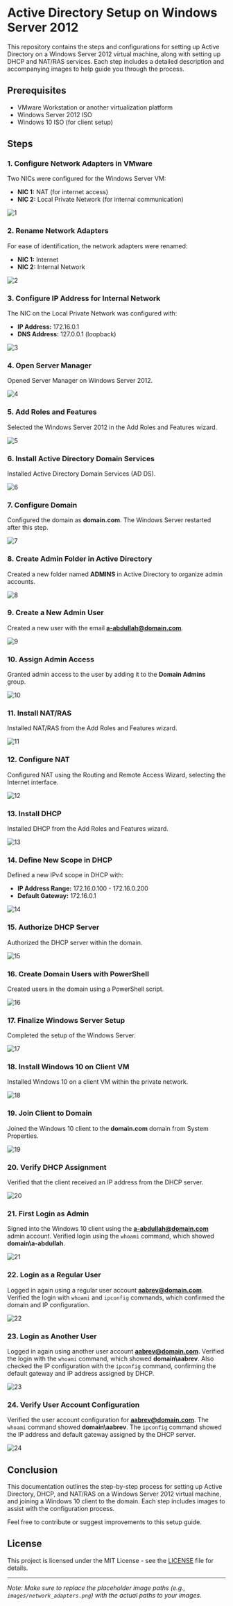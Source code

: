 # Active Directory Setup on Windows Server 2012

This repository contains the steps and configurations for setting up Active Directory on a Windows Server 2012 virtual machine, along with setting up DHCP and NAT/RAS services. Each step includes a detailed description and accompanying images to help guide you through the process.

## Prerequisites

- VMware Workstation or another virtualization platform
- Windows Server 2012 ISO
- Windows 10 ISO (for client setup)

## Steps

### 1. Configure Network Adapters in VMware

Two NICs were configured for the Windows Server VM:
- **NIC 1:** NAT (for internet access)
- **NIC 2:** Local Private Network (for internal communication)

![1](https://github.com/iamabdullahifti/active_directory/assets/129957445/e98f1542-7b9b-45ef-908d-966ac7e5f9fd)

### 2. Rename Network Adapters

For ease of identification, the network adapters were renamed:
- **NIC 1:** Internet
- **NIC 2:** Internal Network
  
![2](https://github.com/iamabdullahifti/active_directory/assets/129957445/2df8612a-ebb5-44f9-9c78-b9e4332bed69)

### 3. Configure IP Address for Internal Network

The NIC on the Local Private Network was configured with:
- **IP Address:** 172.16.0.1
- **DNS Address:** 127.0.0.1 (loopback)

![3](https://github.com/iamabdullahifti/active_directory/assets/129957445/fe091582-cf88-4e58-b52d-c3c7ffdba904)


### 4. Open Server Manager

Opened Server Manager on Windows Server 2012.

![4](https://github.com/iamabdullahifti/active_directory/assets/129957445/66948a0c-8878-41cf-b9e5-b93d4c936f5f)


### 5. Add Roles and Features

Selected the Windows Server 2012 in the Add Roles and Features wizard.

![5](https://github.com/iamabdullahifti/active_directory/assets/129957445/77edef2d-d694-48e2-9c17-c7050d4f9fa8)


### 6. Install Active Directory Domain Services

Installed Active Directory Domain Services (AD DS).

![6](https://github.com/iamabdullahifti/active_directory/assets/129957445/7151fc5e-32d4-4f0c-97b9-b30b61add08d)


### 7. Configure Domain

Configured the domain as **domain.com**. The Windows Server restarted after this step.

![7](https://github.com/iamabdullahifti/active_directory/assets/129957445/5b34d062-1f94-4117-a978-18c29b190fdb)


### 8. Create Admin Folder in Active Directory

Created a new folder named **ADMINS** in Active Directory to organize admin accounts.

![8](https://github.com/iamabdullahifti/active_directory/assets/129957445/8c628384-3c51-4415-b9e6-691339365da9)


### 9. Create a New Admin User

Created a new user with the email **a-abdullah@domain.com**.

![9](https://github.com/iamabdullahifti/active_directory/assets/129957445/1e7458f5-e8ba-42ac-b25c-2a0e9fafee5a)


### 10. Assign Admin Access

Granted admin access to the user by adding it to the **Domain Admins** group.

![10](https://github.com/iamabdullahifti/active_directory/assets/129957445/23ca1389-2705-4a8d-81d3-8f9dca0c6e1f)


### 11. Install NAT/RAS

Installed NAT/RAS from the Add Roles and Features wizard.

![11](https://github.com/iamabdullahifti/active_directory/assets/129957445/1362a992-2886-4bf4-9b30-0bfb954ba6a8)


### 12. Configure NAT

Configured NAT using the Routing and Remote Access Wizard, selecting the Internet interface.

![12](https://github.com/iamabdullahifti/active_directory/assets/129957445/9a5148d7-0a00-4bf0-8809-c2fad0dca7dd)


### 13. Install DHCP

Installed DHCP from the Add Roles and Features wizard.

![13](https://github.com/iamabdullahifti/active_directory/assets/129957445/c70ec050-78c8-4f91-bf5e-5142ec6a7599)


### 14. Define New Scope in DHCP

Defined a new IPv4 scope in DHCP with:
- **IP Address Range:** 172.16.0.100 - 172.16.0.200
- **Default Gateway:** 172.16.0.1

![14](https://github.com/iamabdullahifti/active_directory/assets/129957445/4c218907-5836-4e78-8097-ea666eb70cfa)


### 15. Authorize DHCP Server

Authorized the DHCP server within the domain.

![15](https://github.com/iamabdullahifti/active_directory/assets/129957445/13c70eba-8f96-4b2b-ba6c-a1c194a33cef)


### 16. Create Domain Users with PowerShell

Created users in the domain using a PowerShell script.

![16](https://github.com/iamabdullahifti/active_directory/assets/129957445/7a01ae4a-f546-4f7c-9c98-8ca5971c40f0)


### 17. Finalize Windows Server Setup

Completed the setup of the Windows Server.

![17](https://github.com/iamabdullahifti/active_directory/assets/129957445/bb80b3f2-d124-482a-9395-d51e8f29428f)


### 18. Install Windows 10 on Client VM

Installed Windows 10 on a client VM within the private network.

![18](https://github.com/iamabdullahifti/active_directory/assets/129957445/3f1aaa2f-6ac6-44b8-b168-d320e64eb748)


### 19. Join Client to Domain

Joined the Windows 10 client to the **domain.com** domain from System Properties.

![19](https://github.com/iamabdullahifti/active_directory/assets/129957445/af4fdce5-8ae3-4b38-bce9-ac5381406a56)


### 20. Verify DHCP Assignment

Verified that the client received an IP address from the DHCP server.

![20](https://github.com/iamabdullahifti/active_directory/assets/129957445/88278f11-acb4-43af-83dd-f7c76986531a)


### 21. First Login as Admin

Signed into the Windows 10 client using the **a-abdullah@domain.com** admin account. Verified login using the `whoami` command, which showed **domain\\a-abdullah**.

![21](https://github.com/iamabdullahifti/active_directory/assets/129957445/00d510e7-ed72-4529-9668-15d98c1c9705)


### 22. Login as a Regular User

Logged in again using a regular user account **aabrev@domain.com**. Verified the login with `whoami` and `ipconfig` commands, which confirmed the domain and IP configuration.

![22](https://github.com/iamabdullahifti/active_directory/assets/129957445/fcd01591-ce0b-42a9-9ea7-ed0f4db70ce1)

### 23. Login as Another User

Logged in again using another user account **aabrev@domain.com**. Verified the login with the `whoami` command, which showed **domain\\aabrev**. Also checked the IP configuration with the `ipconfig` command, confirming the default gateway and IP address assigned by DHCP.

![23](https://github.com/iamabdullahifti/active_directory/assets/129957445/97f7ce07-46f1-4813-b61c-3bd24470cc6c)


### 24. Verify User Account Configuration

Verified the user account configuration for **aabrev@domain.com**. The `whoami` command showed **domain\\aabrev**. The `ipconfig` command showed the IP address and default gateway assigned by the DHCP server.

![24](https://github.com/iamabdullahifti/active_directory/assets/129957445/4c730e35-d3bf-43a2-a185-28aa30380330)



## Conclusion

This documentation outlines the step-by-step process for setting up Active Directory, DHCP, and NAT/RAS on a Windows Server 2012 virtual machine, and joining a Windows 10 client to the domain. Each step includes images to assist with the configuration process.

Feel free to contribute or suggest improvements to this setup guide.

## License

This project is licensed under the MIT License - see the [LICENSE](LICENSE) file for details.

---

*Note: Make sure to replace the placeholder image paths (e.g., `images/network_adapters.png`) with the actual paths to your images.*

